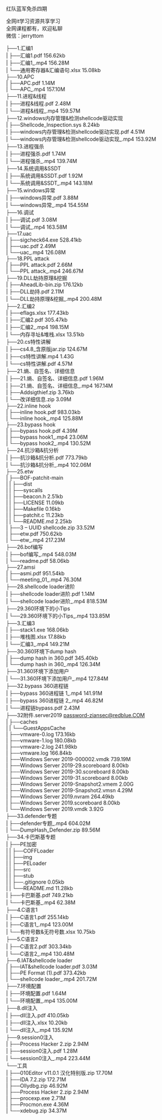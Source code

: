 红队蓝军免杀四期

全网it学习资源共享学习<br>全网课程都有，欢迎私聊<br>微信：jerryttom<br>

├──1.汇编1<br> | ├──汇编1.pdf 156.62kb<br> | ├──汇编1_.mp4 156.28M<br> | └──通用寄存器&amp;汇编语句.xlsx 15.08kb<br> ├──10.APC<br> | ├──APC.pdf 1.14M<br> | └──APC_.mp4 157.10M<br> ├──11.进程&amp;线程<br> | ├──进程&amp;线程.pdf 2.48M<br> | └──进程&amp;线程_.mp4 159.57M<br> ├──12.windows内存管理&amp;检测shellcode驱动实现<br> | ├──Shellcode_Inspection.sys 8.24kb<br> | ├──windows内存管理&amp;检测shellcode驱动实现.pdf 4.51M<br> | └──windows内存管理&amp;检测shellcode驱动实现_.mp4 153.92M<br> ├──13.进程强杀<br> | ├──进程强杀.pdf 1.74M<br> | └──进程强杀_.mp4 139.74M<br> ├──14.系统调用&amp;SSDT<br> | ├──系统调用&amp;SSDT.pdf 1.92M<br> | └──系统调用&amp;SSDT_.mp4 143.18M<br> ├──15.windows异常<br> | ├──windows异常.pdf 3.88M<br> | └──windows异常_.mp4 154.55M<br> ├──16.调试<br> | ├──调试.pdf 3.08M<br> | └──调试_.mp4 163.58M<br> ├──17.uac<br> | ├──sigcheck64.exe 528.41kb<br> | ├──uac.pdf 2.49M<br> | └──uac_.mp4 126.08M<br> ├──18.PPL attack<br> | ├──PPL attack.pdf 2.66M<br> | └──PPL attack_.mp4 246.67M<br> ├──19.DLL劫持原理&amp;挖掘<br> | ├──AheadLib-bin.zip 176.12kb<br> | ├──DLL劫持.pdf 2.11M<br> | └──DLL劫持原理&amp;挖掘_.mp4 200.48M<br> ├──2.汇编2<br> | ├──eflags.xlsx 177.43kb<br> | ├──汇编2.pdf 305.47kb<br> | ├──汇编2_.mp4 198.15M<br> | └──内存寻址&amp;堆栈.xlsx 13.51kb<br> ├──20.cs特性讲解<br> | ├──cs4.8_含原版jar.zip 124.67M<br> | ├──cs特性讲解.mp4 1.43G<br> | └──cs特性讲解.pdf 4.57M<br> ├──21.熵、自签名、详细信息<br> | ├──21.熵、自签名、详细信息.pdf 1.96M<br> | ├──21.熵、自签名、详细信息_.mp4 167.14M<br> | ├──Addsigthief.zip 3.76kb<br> | └──改详细信息.zip 3.09M<br> ├──22.inline hook<br> | ├──inline hook.pdf 983.03kb<br> | └──inline hook_.mp4 125.88M<br> ├──23.bypass hook<br> | ├──bypass hook.pdf 4.39M<br> | ├──bypass hook1_.mp4 23.06M<br> | └──bypass hook2_.mp4 130.52M<br> ├──24.抗沙箱&amp;抗分析<br> | ├──抗沙箱&amp;抗分析.pdf 773.79kb<br> | └──抗沙箱&amp;抗分析_.mp4 102.06M<br> ├──25.etw<br> | ├──BOF-patchit-main<br> | | ├──dist<br> | | ├──syscalls<br> | | ├──beacon.h 2.51kb<br> | | ├──LICENSE 11.09kb<br> | | ├──Makefile 0.16kb<br> | | ├──patchit.c 11.23kb<br> | | └──README.md 2.25kb<br> | ├──3 – UUID shellcode.zip 33.52M<br> | ├──etw.pdf 750.62kb<br> | └──etw_.mp4 217.23M<br> ├──26.bof编写<br> | ├──bof编写_.mp4 548.03M<br> | └──readme.pdf 58.06kb<br> ├──27.amsi<br> | ├──asmi.pdf 951.54kb<br> | └──meeting_01_.mp4 76.30M<br> ├──28.shellcode loader进阶<br> | ├──shellcode loader进阶.pdf 1.14M<br> | └──shellcode loader进阶_.mp4 818.53M<br> ├──29.360环境下的小Tips<br> | └──29.360环境下的小Tips_.mp4 133.85M<br> ├──3.汇编3<br> | ├──stack1.exe 168.06kb<br> | ├──堆栈图.xlsx 17.88kb<br> | └──汇编3_.mp4 149.21M<br> ├──30.360环境下dump hash<br> | ├──dump hash in 360.pdf 345.40kb<br> | └──dump hash in 360_.mp4 126.34M<br> ├──31.360环境下添加用户<br> | └──31.360环境下添加用户_.mp4 127.84M<br> ├──32.bypass 360进程链<br> | ├──bypass 360进程链 1_.mp4 141.91M<br> | ├──bypass 360进程链 2_.mp4 46.82M<br> | └──进程链bypass.pdf 2.43M<br> ├──32附件.server2019 password-ziansec@redblue.COM<br> | ├──caches<br> | | └──GuestAppsCache<br> | ├──vmware-0.log 173.16kb<br> | ├──vmware-1.log 180.08kb<br> | ├──vmware-2.log 241.98kb<br> | ├──vmware.log 166.84kb<br> | ├──Windows Server 2019-000002.vmdk 739.19M<br> | ├──Windows Server 2019-29.scoreboard 8.00kb<br> | ├──Windows Server 2019-30.scoreboard 8.00kb<br> | ├──Windows Server 2019-31.scoreboard 8.00kb<br> | ├──Windows Server 2019-Snapshot2.vmem 2.00G<br> | ├──Windows Server 2019-Snapshot2.vmsn 4.29M<br> | ├──Windows Server 2019.nvram 264.49kb<br> | ├──Windows Server 2019.scoreboard 8.00kb<br> | └──Windows Server 2019.vmdk 3.92G<br> ├──33.defender专题<br> | ├──defender专题_.mp4 604.02M<br> | └──DumpHash_Defender.zip 89.56M<br> ├──34.卡巴斯基专题<br> | ├──PE加密<br> | | ├──COFFLoader<br> | | ├──img<br> | | ├──PELoader<br> | | ├──src<br> | | ├──stub<br> | | ├──.gitignore 0.05kb<br> | | └──README.md 11.28kb<br> | ├──卡巴斯基.pdf 749.21kb<br> | └──卡巴斯基_.mp4 62.38M<br> ├──4.C语言1<br> | ├──C语言1.pdf 255.14kb<br> | ├──C语言1_.mp4 123.00M<br> | └──有符号数&amp;无符号数.xlsx 10.75kb<br> ├──5.C语言2<br> | ├──C语言2.pdf 303.34kb<br> | └──C语言2_.mp4 130.48M<br> ├──6.IAT&amp;shellcode loader<br> | ├──IAT&amp;shellcode loader.pdf 3.03M<br> | ├──PE Format (1).pdf 373.42kb<br> | └──shellcode loader_.mp4 201.72M<br> ├──7.环境配置<br> | ├──环境配置.pdf 1.64M<br> | └──环境配置_.mp4 135.00M<br> ├──8.dll注入<br> | ├──dll注入.pdf 410.05kb<br> | ├──dll注入.xlsx 10.20kb<br> | └──dll注入_.mp4 135.92M<br> ├──9.session0注入<br> | ├──Process Hacker 2.zip 2.94M<br> | ├──session0注入.pdf 1.28M<br> | └──session0注入_.mp4 223.44M<br> └──工具<br> | ├──010Editor v11.0.1 汉化特别版.zip 17.70M<br> | ├──IDA 7.2.zip 172.71M<br> | ├──Ollydbg.zip 46.92M<br> | ├──Process Hacker 2.zip 2.94M<br> | ├──procexp.exe 2.71M<br> | ├──Procmon.exe 4.36M<br> | └──xdebug.zip 34.37M